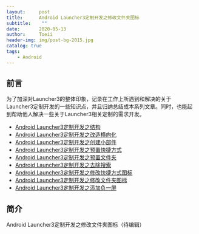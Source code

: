 ```yaml
---
layout:     post
title:      Android Launcher3定制开发之修改文件夹图标
subtitle:    ""
date:       2020-05-13
author:     Toeii
header-img: img/post-bg-2015.jpg
catalog: true
tags:
    - Android
---
```




## 前言

为了加深对Launcher3的整体印象，记录在工作上所遇到和解决的关于Launcher3定制开发的一些知识点，并且归纳总结成本系列文章。同时，也能起到帮助他人解决一些关于Launcher3相关定制的需求开发。

- [Android Launcher3定制开发之结构]()<br />
- [Android Launcher3定制开发之改造横向化]()<br />
- [Android Launcher3定制开发之创建小部件]()<br />
- [Android Launcher3定制开发之预置快捷方式]()<br />
- [Android Launcher3定制开发之预置文件夹]()<br />
- [Android Launcher3定制开发之去除搜索]()<br />
- [Android Launcher3定制开发之修改快捷方式图标]()<br />
- [Android Launcher3定制开发之修改文件夹图标]()<br />
- [Android Launcher3定制开发之添加负一屏]()<br />


## 简介

Android Launcher3定制开发之修改文件夹图标（待编辑）



